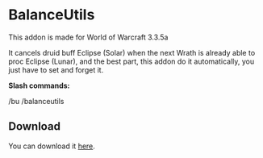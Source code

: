 # BalanceUtils
 
This addon is made for World of Warcraft 3.3.5a
 
It cancels druid buff Eclipse (Solar) when the next Wrath is already able to proc Eclipse (Lunar), and the best part, this addon do it automatically, you just have to set and forget it. 

**Slash commands:**

/bu /balanceutils

## Download
You can download it [here](https://github.com/SecretX33/BalanceUtils/archive/main.zip).
